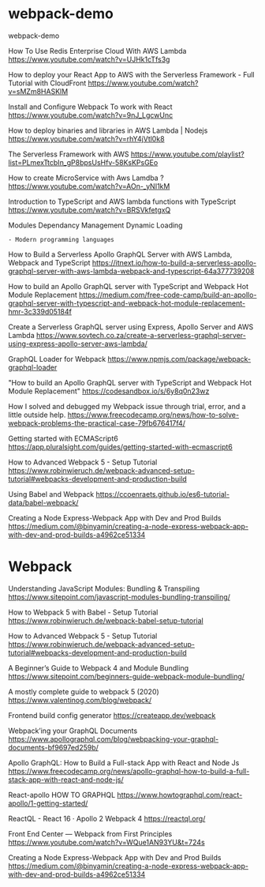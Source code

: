 # webpack-demo
webpack-demo

How To Use Redis Enterprise Cloud With AWS Lambda
https://www.youtube.com/watch?v=UJHk1cTfs3g

How to deploy your React App to AWS with the Serverless Framework - Full Tutorial with CloudFront
https://www.youtube.com/watch?v=sMZm8HASKlM

Install and Configure Webpack To work with React
https://www.youtube.com/watch?v=9nJ_LgcwUnc

How to deploy binaries and libraries in AWS Lambda | Nodejs
https://www.youtube.com/watch?v=rhY4jVtl0k8

The Serverless Framework with AWS
https://www.youtube.com/playlist?list=PLmexTtcbIn_gP8bpsUsHfv-58KsKPsGEo

How to create MicroService with Aws Lamdba ?
https://www.youtube.com/watch?v=AOn-_yNI1kM

Introduction to TypeScript and AWS lambda functions with TypeScript
https://www.youtube.com/watch?v=BRSVkfetgxQ


Modules
Dependancy Management
Dynamic Loading

	- Modern programming languages
	
How to Build a Serverless Apollo GraphQL Server with AWS Lambda, Webpack and TypeScript
https://itnext.io/how-to-build-a-serverless-apollo-graphql-server-with-aws-lambda-webpack-and-typescript-64a377739208

How to build an Apollo GraphQL server with TypeScript and Webpack Hot Module Replacement
https://medium.com/free-code-camp/build-an-apollo-graphql-server-with-typescript-and-webpack-hot-module-replacement-hmr-3c339d05184f

Create a Serverless GraphQL server using Express, Apollo Server and AWS Lambda
https://www.sovtech.co.za/create-a-serverless-graphql-server-using-express-apollo-server-aws-lambda/

GraphQL Loader for Webpack
https://www.npmjs.com/package/webpack-graphql-loader

"How to build an Apollo GraphQL server with TypeScript and Webpack Hot Module Replacement"
https://codesandbox.io/s/6y8q0n23wz

How I solved and debugged my Webpack issue through trial, error, and a little outside help.
https://www.freecodecamp.org/news/how-to-solve-webpack-problems-the-practical-case-79fb676417f4/

Getting started with ECMAScript6
https://app.pluralsight.com/guides/getting-started-with-ecmascript6

How to Advanced Webpack 5 - Setup Tutorial
https://www.robinwieruch.de/webpack-advanced-setup-tutorial#webpacks-development-and-production-build

Using Babel and Webpack
https://ccoenraets.github.io/es6-tutorial-data/babel-webpack/

Creating a Node Express-Webpack App with Dev and Prod Builds
https://medium.com/@binyamin/creating-a-node-express-webpack-app-with-dev-and-prod-builds-a4962ce51334


Webpack
======

Understanding JavaScript Modules: Bundling & Transpiling
https://www.sitepoint.com/javascript-modules-bundling-transpiling/

How to Webpack 5 with Babel - Setup Tutorial
https://www.robinwieruch.de/webpack-babel-setup-tutorial

How to Advanced Webpack 5 - Setup Tutorial
https://www.robinwieruch.de/webpack-advanced-setup-tutorial#webpacks-development-and-production-build

A Beginner’s Guide to Webpack 4 and Module Bundling
https://www.sitepoint.com/beginners-guide-webpack-module-bundling/

A mostly complete guide to webpack 5 (2020)
https://www.valentinog.com/blog/webpack/

Frontend build config generator
https://createapp.dev/webpack

Webpack’ing your GraphQL Documents
https://www.apollographql.com/blog/webpacking-your-graphql-documents-bf9697ed259b/

Apollo GraphQL: How to Build a Full-stack App with React and Node Js
https://www.freecodecamp.org/news/apollo-graphql-how-to-build-a-full-stack-app-with-react-and-node-js/

React-apollo HOW TO GRAPHQL
https://www.howtographql.com/react-apollo/1-getting-started/

ReactQL  - React 16 · Apollo 2 Webpack 4
https://reactql.org/

Front End Center — Webpack from First Principles
https://www.youtube.com/watch?v=WQue1AN93YU&t=724s

Creating a Node Express-Webpack App with Dev and Prod Builds
https://medium.com/@binyamin/creating-a-node-express-webpack-app-with-dev-and-prod-builds-a4962ce51334